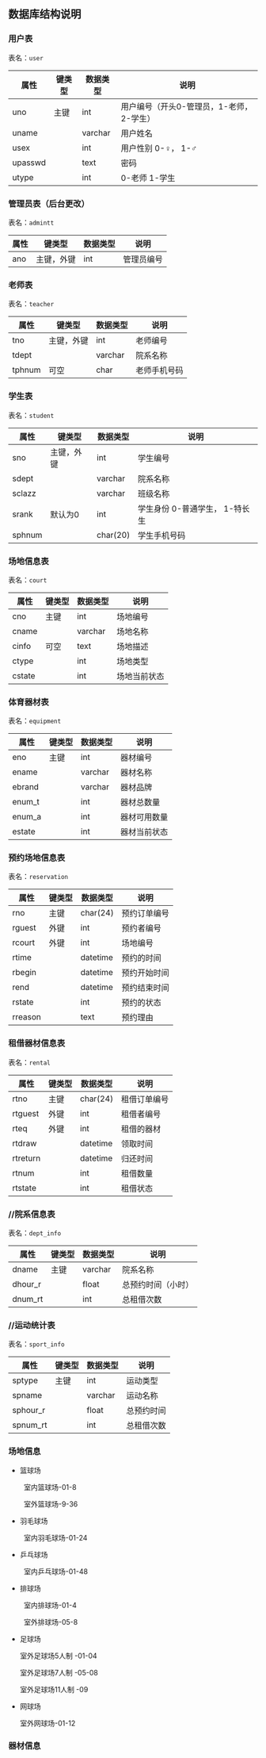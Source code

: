 ## 数据库结构说明

### 用户表

表名：`user`

| 属性      | 键类型 | 数据类型    | 说明                      |
| ------- | --- | ------- | ----------------------- |
| uno     | 主键  | int     | 用户编号（开头0-管理员，1-老师，2-学生） |
| uname   |     | varchar | 用户姓名                    |
| usex    |     | int     | 用户性别 0-♀， 1-♂           |
| upasswd |     | text    | 密码                      |
| utype   |     | int     | 0-老师 1-学生               |

### 管理员表（后台更改）

表名：`admintt`

| 属性  | 键类型   | 数据类型 | 说明    |
| --- | ----- | ---- | ----- |
| ano | 主键，外键 | int  | 管理员编号 |

### 老师表

表名：`teacher`

| 属性     | 键类型   | 数据类型    | 说明     |
| ------ | ----- | ------- | ------ |
| tno    | 主键，外键 | int     | 老师编号   |
| tdept  |       | varchar | 院系名称   |
| tphnum | 可空    | char    | 老师手机号码 |

### 学生表

表名：`student`

| 属性     | 键类型   | 数据类型     | 说明                 |
| ------ | ----- | -------- | ------------------ |
| sno    | 主键，外键 | int      | 学生编号               |
| sdept  |       | varchar  | 院系名称               |
| sclazz |       | varchar  | 班级名称               |
| srank  | 默认为0  | int      | 学生身份 0-普通学生， 1-特长生 |
| sphnum |       | char(20) | 学生手机号码             |

### 场地信息表

表名：`court`

| 属性     | 键类型 | 数据类型    | 说明     |
| ------ | --- | ------- | ------ |
| cno    | 主键  | int     | 场地编号   |
| cname  |     | varchar | 场地名称   |
| cinfo  | 可空  | text    | 场地描述   |
| ctype  |     | int     | 场地类型   |
| cstate |     | int     | 场地当前状态 |

### 体育器材表

表名：`equipment`

| 属性     | 键类型 | 数据类型    | 说明     |
| ------ | --- | ------- | ------ |
| eno    | 主键  | int     | 器材编号   |
| ename  |     | varchar | 器材名称   |
| ebrand |     | varchar | 器材品牌   |
| enum_t |     | int     | 器材总数量  |
| enum_a |     | int     | 器材可用数量 |
| estate |     | int     | 器材当前状态 |

### 预约场地信息表

表名：`reservation`

| 属性      | 键类型 | 数据类型     | 说明     |
| ------- | --- | -------- | ------ |
| rno     | 主键  | char(24) | 预约订单编号 |
| rguest  | 外键  | int      | 预约者编号  |
| rcourt  | 外键  | int      | 场地编号   |
| rtime   |     | datetime | 预约的时间  |
| rbegin  |     | datetime | 预约开始时间 |
| rend    |     | datetime | 预约结束时间 |
| rstate  |     | int      | 预约的状态  |
| rreason |     | text     | 预约理由   |

### 租借器材信息表

表名：`rental`

| 属性       | 键类型 | 数据类型     | 说明     |
| -------- | --- | -------- | ------ |
| rtno     | 主键  | char(24) | 租借订单编号 |
| rtguest  | 外键  | int      | 租借者编号  |
| rteq     | 外键  | int      | 租借的器材  |
| rtdraw   |     | datetime | 领取时间   |
| rtreturn |     | datetime | 归还时间   |
| rtnum    |     | int      | 租借数量   |
| rtstate  |     | int      | 租借状态   |

### //院系信息表

表名：`dept_info`

| 属性      | 键类型 | 数据类型    | 说明        |
| ------- | --- | ------- | --------- |
| dname   | 主键  | varchar | 院系名称      |
| dhour_r |     | float   | 总预约时间（小时） |
| dnum_rt |     | int     | 总租借次数     |

### //运动统计表

表名：`sport_info`

| 属性       | 键类型 | 数据类型    | 说明    |
| -------- | --- | ------- | ----- |
| sptype   | 主键  | int     | 运动类型  |
| spname   |     | varchar | 运动名称  |
| sphour_r |     | float   | 总预约时间 |
| spnum_rt |     | int     | 总租借次数 |

### 场地信息

* 篮球场

        室内篮球场-01-8

        室外篮球场-9-36

* 羽毛球场

        室内羽毛球场-01-24

* 乒乓球场

        室内乒乓球场-01-48

* 排球场

        室内排球场-01-4

        室外排球场-05-8

* 足球场
  
  室外足球场5人制 -01-04
  
  室外足球场7人制 -05-08
  
  室外足球场11人制 -09

* 网球场
  
  室外网球场-01-12

### 器材信息
